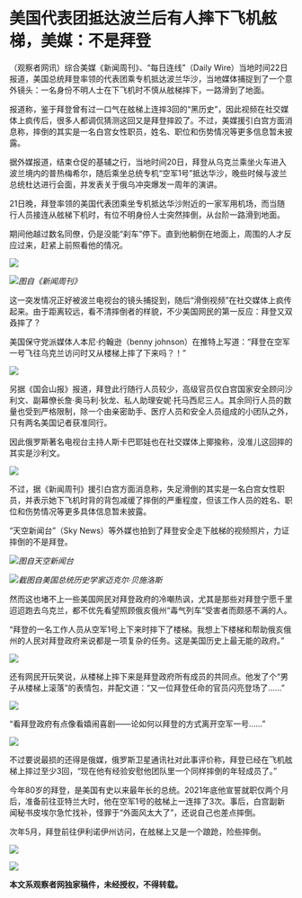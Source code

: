 # 美国代表团抵达波兰后有人摔下飞机舷梯，美媒：不是拜登

（观察者网讯）综合美媒《新闻周刊》、“每日连线”（Daily
Wire）当地时间22日报道，美国总统拜登率领的代表团乘专机抵达波兰华沙，当地媒体捕捉到了一个意外镜头：一名身份不明人士在下飞机时不慎从舷梯摔下，一路滑到了地面。

报道称，鉴于拜登曾有过一口气在舷梯上连摔3回的“黑历史”，因此视频在社交媒体上疯传后，很多人都调侃猜测这回又是拜登摔跤了。不过，美媒援引白宫方面消息称，摔倒的其实是一名白宫女性职员，姓名、职位和伤势情况等更多信息暂未披露。

据外媒报道，结束仓促的基辅之行，当地时间20日，拜登从乌克兰乘坐火车进入波兰境内的普热梅希尔，随后乘坐总统专机“空军1号”抵达华沙，晚些时候与波兰总统杜达进行会面，并发表关于俄乌冲突爆发一周年的演讲。

21日晚，拜登率领的美国代表团乘坐专机抵达华沙附近的一家军用机场，而当随行人员接连从舷梯下机时，有位不明身份人士突然摔倒，从台阶一路滑到地面。

期间他越过数名同僚，仍是没能“刹车”停下。直到他躺倒在地面上，周围的人才反应过来，赶紧上前照看他的情况。

![](https://inews.gtimg.com/newsapp_match/0/15682119972/0)

![](https://inews.gtimg.com/newsapp_match/0/15682119975/0)_图自《新闻周刊》_

这一突发情况正好被波兰电视台的镜头捕捉到，随后“滑倒视频”在社交媒体上疯传起来。由于距离较远，看不清摔倒者的样貌，不少美国网民的第一反应：拜登又双叒摔了？

美国保守党派媒体人本尼·约翰逊（benny johnson）在推特上写道：“拜登在空军一号飞往乌克兰访问时又从楼梯上摔了下来吗？！”

![](https://inews.gtimg.com/newsapp_bt/0/15682119977/1000)

另据《国会山报》报道，拜登此行随行人员较少，高级官员仅白宫国家安全顾问沙利文、副幕僚长詹·奥马利·狄龙、私人助理安妮·托马西尼三人。其余同行人员的数量也受到严格限制，除一个由亲密助手、医疗人员和安全人员组成的小团队之外，只有两名美国记者获准同行。

因此俄罗斯著名电视台主持人斯卡巴耶娃也在社交媒体上揶揄称，没准儿这回摔的其实是沙利文。

![](https://inews.gtimg.com/newsapp_bt/0/15682119978/1000)

不过，据《新闻周刊》援引白宫方面消息称，失足滑倒的其实是一名白宫女性职员，并表示她下飞机时背的背包减缓了摔倒的严重程度，但该工作人员的姓名、职位和伤势情况等更多具体信息暂未披露。

“天空新闻台”（Sky News）等外媒也拍到了拜登安全走下舷梯的视频照片，力证摔倒的不是拜登。

![](https://inews.gtimg.com/newsapp_match/0/15682119983/0)_图自天空新闻台_

![](https://inews.gtimg.com/newsapp_bt/0/15682119985/1000)_截图自美国总统历史学家迈克尔·贝施洛斯_

然而这也堵不上一些美国网民对拜登政府的冷嘲热讽，尤其是那些对拜登宁愿千里迢迢跑去乌克兰，都不优先看望照顾俄亥俄州“毒气列车”受害者而颇感不满的人。

“拜登的一名工作人员从空军1号上下来时摔下了楼梯。我想上下楼梯和帮助俄亥俄州的人民对拜登政府来说都是一项复杂的任务。这是美国历史上最无能的政府。”

![](https://inews.gtimg.com/newsapp_bt/0/15682119990/1000)

还有网民开玩笑说，从楼梯上摔下来是拜登政府所有成员的共同点。他发了个“男子从楼梯上滚落”的表情包，并配文道：“又一位拜登任命的官员闪亮登场了……”

![](https://inews.gtimg.com/newsapp_bt/0/15682119996/1000)

“看拜登政府有点像看嬉闹喜剧——论如何以拜登的方式离开空军一号……”

![](https://inews.gtimg.com/newsapp_bt/0/15682120000/1000)

不过要说最损的还得是俄媒，俄罗斯卫星通讯社对此事评价称，拜登已经在飞机舷梯上摔过至少3回，“现在他有经验安慰他团队里一个同样摔倒的年轻成员了。”

今年80岁的拜登，是美国有史以来最年长的总统。2021年底他宣誓就职仅两个月后，准备前往亚特兰大时，他在空军1号的舷梯上一连摔了3次。事后，白宫副新闻秘书皮埃尔急忙找补，怪罪于“外面风太大了”，还说自己也差点摔倒。

次年5月，拜登前往伊利诺伊州访问，在舷梯上又是一个踉跄，险些摔倒。

![](https://inews.gtimg.com/newsapp_match/0/15682120001/0)

![](https://inews.gtimg.com/newsapp_match/0/15682120008/0)

**本文系观察者网独家稿件，未经授权，不得转载。**

